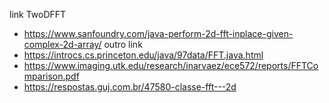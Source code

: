 link TwoDFFT
- https://www.sanfoundry.com/java-perform-2d-fft-inplace-given-complex-2d-array/
outro link
- https://introcs.cs.princeton.edu/java/97data/FFT.java.html
- https://www.imaging.utk.edu/research/inarvaez/ece572/reports/FFTComparison.pdf
- https://respostas.guj.com.br/47580-classe-fft---2d
